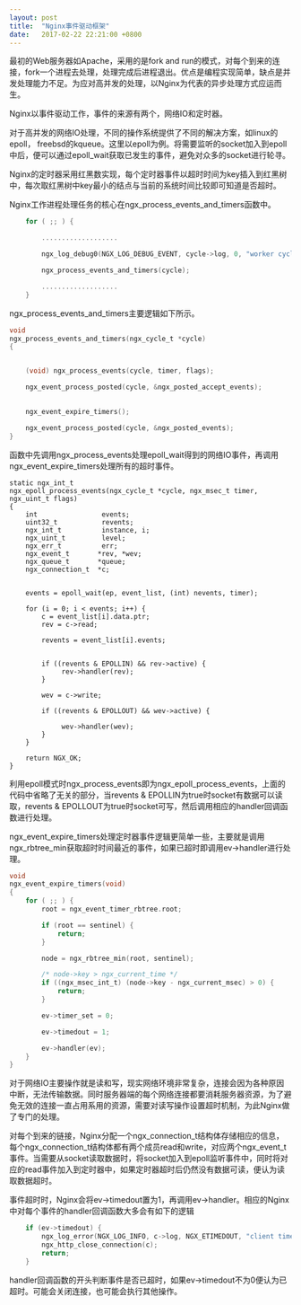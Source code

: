 ```yaml
---
layout: post
title:  "Nginx事件驱动框架"
date:   2017-02-22 22:21:00 +0800
---
```


最初的Web服务器如Apache，采用的是fork and run的模式，对每个到来的连接，fork一个进程去处理，处理完成后进程退出。优点是编程实现简单，缺点是并发处理能力不足。为应对高并发的处理，以Nginx为代表的异步处理方式应运而生。

Nginx以事件驱动工作，事件的来源有两个，网络IO和定时器。

对于高并发的网络IO处理，不同的操作系统提供了不同的解决方案，如linux的epoll， freebsd的kqueue。这里以epoll为例。将需要监听的socket加入到epoll中后，便可以通过epoll\_wait获取已发生的事件，避免对众多的socket进行轮寻。

Nginx的定时器采用红黑数实现，每个定时器事件以超时时间为key插入到红黑树中，每次取红黑树中key最小的结点与当前的系统时间比较即可知道是否超时。

Nginx工作进程处理任务的核心在ngx\_process\_events\_and\_timers函数中。

```c
    for ( ;; ) {

        ...................

        ngx_log_debug0(NGX_LOG_DEBUG_EVENT, cycle->log, 0, "worker cycle");

        ngx_process_events_and_timers(cycle);

        ...................
    }
```

ngx\_process\_events\_and\_timers主要逻辑如下所示。

```c
void
ngx_process_events_and_timers(ngx_cycle_t *cycle)
{


    (void) ngx_process_events(cycle, timer, flags);

    ngx_event_process_posted(cycle, &ngx_posted_accept_events);

    
    ngx_event_expire_timers();

    ngx_event_process_posted(cycle, &ngx_posted_events);
}
```

函数中先调用ngx\_process\_events处理epoll\_wait得到的网络IO事件，再调用ngx\_event\_expire\_timers处理所有的超时事件。

```
static ngx_int_t
ngx_epoll_process_events(ngx_cycle_t *cycle, ngx_msec_t timer, ngx_uint_t flags)
{
    int                events;
    uint32_t           revents;
    ngx_int_t          instance, i;
    ngx_uint_t         level;
    ngx_err_t          err;
    ngx_event_t       *rev, *wev;
    ngx_queue_t       *queue;
    ngx_connection_t  *c;


    events = epoll_wait(ep, event_list, (int) nevents, timer);

    for (i = 0; i < events; i++) {
        c = event_list[i].data.ptr;
        rev = c->read;

        revents = event_list[i].events;


        if ((revents & EPOLLIN) && rev->active) {
             rev->handler(rev);
        }

        wev = c->write;

        if ((revents & EPOLLOUT) && wev->active) {

             wev->handler(wev);
        }
    }

    return NGX_OK;
}
```

利用epoll模式时ngx\_process\_events即为ngx\_epoll\_process\_events，上面的代码中省略了无关的部分，当revents & EPOLLIN为true时socket有数据可以读取，revents & EPOLLOUT为true时socket可写，然后调用相应的handler回调函数进行处理。

ngx\_event\_expire\_timers处理定时器事件逻辑更简单一些，主要就是调用ngx\_rbtree\_min获取超时时间最近的事件，如果已超时即调用ev->handler进行处理。

```c
void
ngx_event_expire_timers(void)
{
    for ( ;; ) {
        root = ngx_event_timer_rbtree.root;

        if (root == sentinel) {
            return;
        }

        node = ngx_rbtree_min(root, sentinel);

        /* node->key > ngx_current_time */
        if ((ngx_msec_int_t) (node->key - ngx_current_msec) > 0) {
            return;
        }

        ev->timer_set = 0;

        ev->timedout = 1;

        ev->handler(ev);
    }
}
```



对于网络IO主要操作就是读和写，现实网络环境非常复杂，连接会因为各种原因中断，无法传输数据。同时服务器端的每个网络连接都要消耗服务器资源，为了避免无效的连接一直占用系用的资源，需要对读写操作设置超时机制，为此Nginx做了专门的处理。

对每个到来的链接，Nginx分配一个ngx\_connection\_t结构体存储相应的信息，每个ngx\_connection\_t结构体都有两个成员read和write，对应两个ngx\_event\_t事件。当需要从socket读取数据时，将socket加入到epoll监听事件中，同时将对应的read事件加入到定时器中，如果定时器超时后仍然没有数据可读，便认为读取数据超时。

事件超时时，Nginx会将ev->timedout置为1，再调用ev->handler。相应的Nginx中对每个事件的handler回调函数大多会有如下的逻辑

```c
    if (ev->timedout) {
        ngx_log_error(NGX_LOG_INFO, c->log, NGX_ETIMEDOUT, "client timed out");
        ngx_http_close_connection(c);
        return;
    }
```

handler回调函数的开头判断事件是否已超时，如果ev->timedout不为0便认为已超时。可能会关闭连接，也可能会执行其他操作。